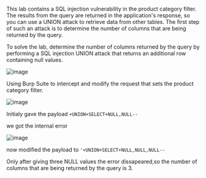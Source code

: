 This lab contains a SQL injection vulnerability in the product category filter. The results from the query are returned in the application's response, so you can use a UNION attack to retrieve data from other tables. The first step of such an attack is to determine the number of columns that are being returned by the query. 

To solve the lab, determine the number of columns returned by the query by performing a SQL injection UNION attack that returns an additional row containing null values.

![image](https://github.com/RahulMMenon011/Web_Security/assets/140642506/4919d2f4-cb38-4406-81a3-60448db7a6d8)


Using Burp Suite to intercept and modify the request that sets the product category filter.

![image](https://github.com/RahulMMenon011/Web_Security/assets/140642506/22230d5e-71a3-4e30-b0f4-71d7045f3c1a)

Initialy gave the payload `+UNION+SELECT+NULL,NULL--`

we got the internal error

![image](https://github.com/RahulMMenon011/Web_Security/assets/140642506/e3afe77e-90c5-4a12-8a1c-249819df6ee8)

now modified the payload to `'+UNION+SELECT+NULL,NULL,NULL--` 

Only after giving three NULL values the error dissapeared,so the number of columns that are being returned by the query is 3.
